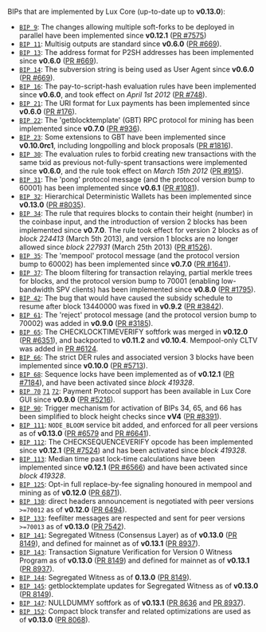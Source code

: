 BIPs that are implemented by Lux Core (up-to-date up to **v0.13.0**):

* [`BIP 9`](https://github.com/lux/bips/blob/master/bip-0009.mediawiki): The changes allowing multiple soft-forks to be deployed in parallel have been implemented since **v0.12.1**  ([PR #7575](https://github.com/lux/lux/pull/7575))
* [`BIP 11`](https://github.com/lux/bips/blob/master/bip-0011.mediawiki): Multisig outputs are standard since **v0.6.0** ([PR #669](https://github.com/lux/lux/pull/669)).
* [`BIP 13`](https://github.com/lux/bips/blob/master/bip-0013.mediawiki): The address format for P2SH addresses has been implemented since **v0.6.0** ([PR #669](https://github.com/lux/lux/pull/669)).
* [`BIP 14`](https://github.com/lux/bips/blob/master/bip-0014.mediawiki): The subversion string is being used as User Agent since **v0.6.0** ([PR #669](https://github.com/lux/lux/pull/669)).
* [`BIP 16`](https://github.com/lux/bips/blob/master/bip-0016.mediawiki): The pay-to-script-hash evaluation rules have been implemented since **v0.6.0**, and took effect on *April 1st 2012* ([PR #748](https://github.com/lux/lux/pull/748)).
* [`BIP 21`](https://github.com/lux/bips/blob/master/bip-0021.mediawiki): The URI format for Lux payments has been implemented since **v0.6.0** ([PR #176](https://github.com/lux/lux/pull/176)).
* [`BIP 22`](https://github.com/lux/bips/blob/master/bip-0022.mediawiki): The 'getblocktemplate' (GBT) RPC protocol for mining has been implemented since **v0.7.0** ([PR #936](https://github.com/lux/lux/pull/936)).
* [`BIP 23`](https://github.com/lux/bips/blob/master/bip-0023.mediawiki): Some extensions to GBT have been implemented since **v0.10.0rc1**, including longpolling and block proposals ([PR #1816](https://github.com/lux/lux/pull/1816)).
* [`BIP 30`](https://github.com/lux/bips/blob/master/bip-0030.mediawiki): The evaluation rules to forbid creating new transactions with the same txid as previous not-fully-spent transactions were implemented since **v0.6.0**, and the rule took effect on *March 15th 2012* ([PR #915](https://github.com/lux/lux/pull/915)).
* [`BIP 31`](https://github.com/lux/bips/blob/master/bip-0031.mediawiki): The 'pong' protocol message (and the protocol version bump to 60001) has been implemented since **v0.6.1** ([PR #1081](https://github.com/lux/lux/pull/1081)).
* [`BIP 32`](https://github.com/lux/bips/blob/master/bip-0032.mediawiki): Hierarchical Deterministic Wallets has been implemented since **v0.13.0** ([PR #8035](https://github.com/lux/lux/pull/8035)).
* [`BIP 34`](https://github.com/lux/bips/blob/master/bip-0034.mediawiki): The rule that requires blocks to contain their height (number) in the coinbase input, and the introduction of version 2 blocks has been implemented since **v0.7.0**. The rule took effect for version 2 blocks as of *block 224413* (March 5th 2013), and version 1 blocks are no longer allowed since *block 227931* (March 25th 2013) ([PR #1526](https://github.com/lux/lux/pull/1526)).
* [`BIP 35`](https://github.com/lux/bips/blob/master/bip-0035.mediawiki): The 'mempool' protocol message (and the protocol version bump to 60002) has been implemented since **v0.7.0** ([PR #1641](https://github.com/lux/lux/pull/1641)).
* [`BIP 37`](https://github.com/lux/bips/blob/master/bip-0037.mediawiki): The bloom filtering for transaction relaying, partial merkle trees for blocks, and the protocol version bump to 70001 (enabling low-bandwidth SPV clients) has been implemented since **v0.8.0** ([PR #1795](https://github.com/lux/lux/pull/1795)).
* [`BIP 42`](https://github.com/lux/bips/blob/master/bip-0042.mediawiki): The bug that would have caused the subsidy schedule to resume after block 13440000 was fixed in **v0.9.2** ([PR #3842](https://github.com/lux/lux/pull/3842)).
* [`BIP 61`](https://github.com/lux/bips/blob/master/bip-0061.mediawiki): The 'reject' protocol message (and the protocol version bump to 70002) was added in **v0.9.0** ([PR #3185](https://github.com/lux/lux/pull/3185)).
* [`BIP 65`](https://github.com/lux/bips/blob/master/bip-0065.mediawiki): The CHECKLOCKTIMEVERIFY softfork was merged in **v0.12.0** ([PR #6351](https://github.com/lux/lux/pull/6351)), and backported to **v0.11.2** and **v0.10.4**. Mempool-only CLTV was added in [PR #6124](https://github.com/lux/lux/pull/6124).
* [`BIP 66`](https://github.com/lux/bips/blob/master/bip-0066.mediawiki): The strict DER rules and associated version 3 blocks have been implemented since **v0.10.0** ([PR #5713](https://github.com/lux/lux/pull/5713)).
* [`BIP 68`](https://github.com/lux/bips/blob/master/bip-0068.mediawiki): Sequence locks have been implemented as of **v0.12.1**  ([PR #7184](https://github.com/lux/lux/pull/7184)), and have been activated since *block 419328*.
* [`BIP 70`](https://github.com/lux/bips/blob/master/bip-0070.mediawiki) [`71`](https://github.com/lux/bips/blob/master/bip-0071.mediawiki) [`72`](https://github.com/lux/bips/blob/master/bip-0072.mediawiki): Payment Protocol support has been available in Lux Core GUI since **v0.9.0** ([PR #5216](https://github.com/lux/lux/pull/5216)).
* [`BIP 90`](https://github.com/lux/bips/blob/master/bip-0090.mediawiki): Trigger mechanism for activation of BIPs 34, 65, and 66 has been simplified to block height checks since **vV4** ([PR #8391](https://github.com/lux/lux/pull/8391)).
* [`BIP 111`](https://github.com/lux/bips/blob/master/bip-0111.mediawiki): `NODE_BLOOM` service bit added, and enforced for all peer versions as of **v0.13.0** ([PR #6579](https://github.com/lux/lux/pull/6579) and [PR #6641](https://github.com/lux/lux/pull/6641)).
* [`BIP 112`](https://github.com/lux/bips/blob/master/bip-0112.mediawiki): The CHECKSEQUENCEVERIFY opcode has been implemented since **v0.12.1** ([PR #7524](https://github.com/lux/lux/pull/7524)) and has been activated since *block 419328*.
* [`BIP 113`](https://github.com/lux/bips/blob/master/bip-0113.mediawiki): Median time past lock-time calculations have been implemented since **v0.12.1** ([PR #6566](https://github.com/lux/lux/pull/6566)) and have been activated since *block 419328*.
* [`BIP 125`](https://github.com/lux/bips/blob/master/bip-0125.mediawiki): Opt-in full replace-by-fee signaling honoured in mempool and mining as of **v0.12.0** ([PR 6871](https://github.com/lux/lux/pull/6871)).
* [`BIP 130`](https://github.com/lux/bips/blob/master/bip-0130.mediawiki): direct headers announcement is negotiated with peer versions `>=70012` as of **v0.12.0** ([PR 6494](https://github.com/lux/lux/pull/6494)).
* [`BIP 133`](https://github.com/lux/bips/blob/master/bip-0133.mediawiki): feefilter messages are respected and sent for peer versions `>=70013` as of **v0.13.0** ([PR 7542](https://github.com/lux/lux/pull/7542)).
* [`BIP 141`](https://github.com/lux/bips/blob/master/bip-0141.mediawiki): Segregated Witness (Consensus Layer) as of **v0.13.0** ([PR 8149](https://github.com/lux/lux/pull/8149)), and defined for mainnet as of **v0.13.1** ([PR 8937](https://github.com/lux/lux/pull/8937)).
* [`BIP 143`](https://github.com/lux/bips/blob/master/bip-0143.mediawiki): Transaction Signature Verification for Version 0 Witness Program as of **v0.13.0** ([PR 8149](https://github.com/lux/lux/pull/8149)) and defined for mainnet as of **v0.13.1** ([PR 8937](https://github.com/lux/lux/pull/8937)).
* [`BIP 144`](https://github.com/lux/bips/blob/master/bip-0144.mediawiki): Segregated Witness as of **0.13.0** ([PR 8149](https://github.com/lux/lux/pull/8149)).
* [`BIP 145`](https://github.com/lux/bips/blob/master/bip-0145.mediawiki): getblocktemplate updates for Segregated Witness as of **v0.13.0** ([PR 8149](https://github.com/lux/lux/pull/8149)).
* [`BIP 147`](https://github.com/lux/bips/blob/master/bip-0147.mediawiki): NULLDUMMY softfork as of **v0.13.1** ([PR 8636](https://github.com/lux/lux/pull/8636) and [PR 8937](https://github.com/lux/lux/pull/8937)).
* [`BIP 152`](https://github.com/lux/bips/blob/master/bip-0152.mediawiki): Compact block transfer and related optimizations are used as of **v0.13.0** ([PR 8068](https://github.com/lux/lux/pull/8068)).
